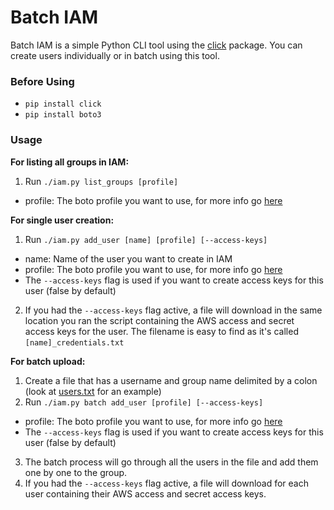# Batch IAM

Batch IAM is a simple Python CLI tool using the [click](http://click.pocoo.org/5/) package. You can create users individually or in batch using this tool.

### Before Using

- `pip install click`
- `pip install boto3`

### Usage

**For listing all groups in IAM:**
1. Run `./iam.py list_groups [profile]`
  - profile: The boto profile you want to use, for more info go [here](http://boto.cloudhackers.com/en/latest/boto_config_tut.html)

**For single user creation:**
1. Run `./iam.py add_user [name] [profile] [--access-keys]`
  - name: Name of the user you want to create in IAM
  - profile: The boto profile you want to use, for more info go [here](http://boto.cloudhackers.com/en/latest/boto_config_tut.html)
  - The `--access-keys` flag is used if you want to create access keys for this user (false by default)
2. If you had the `--access-keys` flag active, a file will download in the same location you ran the script containing the AWS access and secret access keys for the user. The filename is easy to find as it's called `[name]_credentials.txt`

**For batch upload:**
1. Create a file that has a username and group name delimited by a colon (look at [users.txt](https://github.com/redsox2002/batch_iam/blob/master/users.txt) for an example)
2. Run `./iam.py batch add_user [profile] [--access-keys]`
  - profile: The boto profile you want to use, for more info go [here](http://boto.cloudhackers.com/en/latest/boto_config_tut.html)
  - The `--access-keys` flag is used if you want to create access keys for this user (false by default)
3. The batch process will go through all the users in the file and add them one by one to the group.
4. If you had the `--access-keys` flag active, a file will download for each user containing their AWS access and secret access keys.
